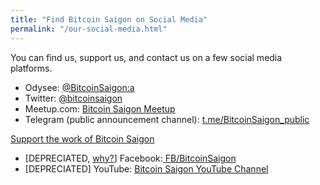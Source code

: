 ```yaml
---
title: "Find Bitcoin Saigon on Social Media"
permalink: "/our-social-media.html"
---
```


You can find us, support us, and contact us on a few social media platforms.

- Odysee: <a class="nav-link" target="_blank" href="https://odysee.com/@BitcoinSaigon:a">@BitcoinSaigon:a</a>
- Twitter: <a class="nav-link" target="_blank" href="https://twitter.com/bitcoinsaigon?lang=en">@bitcoinsaigon</a>      
- Meetup.com: <a class="nav-link" target="_blank" href="https://www.meetup.com/Bitcoin-Saigon-Meetup/">Bitcoin Saigon Meetup</a>
- Telegram (public announcement channel): <a class="nav-link" target="_blank" href="https://t.me/BitcoinSaigon_public">t.me/BitcoinSaigon_public</a>

<a class="nav-link" target="_blank" href="./donate-satoshis">Support the work of Bitcoin Saigon</a>

- [DEPRECIATED, <a class="nav-link" target="_blank" href="./reduction-of-facebook-online-presence">why?</a>] Facebook:<a class="nav-link" target="_blank" href="https://www.facebook.com/BitcoinSaigon/"> FB/BitcoinSaigon</a>
- [DEPRECIATED] YouTube: <a class="nav-link" target="_blank" href="https://www.youtube.com/channel/UC_ndxmE3SG_FaAD24hnh_eg?sub_confirmation=1">Bitcoin Saigon YouTube Channel</a>
